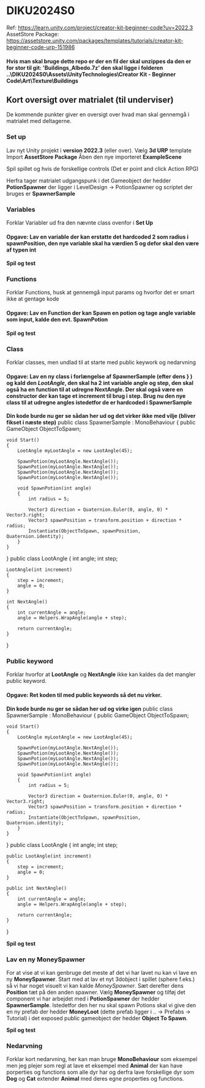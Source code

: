 # DIKU2024S0

Ref: https://learn.unity.com/project/creator-kit-beginner-code?uv=2022.3
AssetStore Package: https://assetstore.unity.com/packages/templates/tutorials/creator-kit-beginner-code-urp-151986

#### Hvis man skal bruge dette repo er der en fil der skal unzippes da den er for stor til git: 'Buildings_Albedo.7z' den skal ligge i folderen ..\DIKU2024S0\Assets\UnityTechnologies\Creator Kit - Beginner Code\Art\Texture\Buildings

## Kort oversigt over matrialet (til underviser)
De kommende punkter giver en oversigt over hvad man skal gennemgå i matrialet med deltagerne.

### Set up
Lav nyt Unity projekt i **version 2022.3** (eller over).
Vælg **3d URP** template
Import **AssetStore Package**
Åben den nye importeret **ExampleScene**

Spil spillet og hvis de forskellige controls (Det er point and click Action RPG)

Herfra tager matrialet udgangspunk i det Gameobject der hedder **PotionSpawner** der ligger i LevelDesign -> PotionSpawner og scriptet der bruges er **SpawnerSample**

### Variables
Forklar Variabler ud fra den nævnte class ovenfor i **Set Up**
#### Opgave: Lav en variable der kan erstatte det hardcoded 2 som radius i **spawnPosition**, den nye variable skal ha værdien 5 og defor skal den være af typen int
**Spil og test**

### Functions
Forklar Functions, husk at gennemgå input params og hvorfor det er smart ikke at gentage kode
#### Opgave: Lav en Function der kan Spawn en potion og tage **angle** variable som input, kalde den evt. **SpawnPotion**
**Spil og test**

### Class
Forklar classes, men undlad til at starte med public keywork og nedarvning
#### Opgave: Lav en ny class i forlængelse af **SpawnerSample** (efter dens } ) og kald den *LootAngle*, den skal ha 2 int variable **angle** og **step**, den skal også ha en function til at udregne **NextAngle**. Der skal også være en constructor der kan tage et **increment** til brug i **step**. Brug nu den nye class til at udregne angles istedetfor de er hardcoded i **SpawnerSample**

**Din kode burde nu ger se sådan her ud og det virker ikke med vilje (bliver fikset i næste step)**
public class SpawnerSample : MonoBehaviour
{
    public GameObject ObjectToSpawn;

    void Start()
    {
        LootAngle myLootAngle = new LootAngle(45);

        SpawnPotion(myLootAngle.NextAngle());
        SpawnPotion(myLootAngle.NextAngle());
        SpawnPotion(myLootAngle.NextAngle());
        SpawnPotion(myLootAngle.NextAngle());

        void SpawnPotion(int angle)
        {
            int radius = 5;

            Vector3 direction = Quaternion.Euler(0, angle, 0) * Vector3.right;
            Vector3 spawnPosition = transform.position + direction * radius;
            Instantiate(ObjectToSpawn, spawnPosition, Quaternion.identity);
        }
    }
}
public class LootAngle
{
    int angle;
    int step;

    LootAngle(int increment)
    {
        step = increment;
        angle = 0;
    }

    int NextAngle()
    {
        int currentAngle = angle;
        angle = Helpers.WrapAngle(angle + step);

        return currentAngle;
    }
}


### Public keyword
Forklar hvorfor at **LootAngle** og **NextAngle** ikke kan kaldes da det mangler public keyword.
#### Opgave: Ret koden til med public keywords så det nu virker.

**Din kode burde nu ger se sådan her ud og virke igen**
public class SpawnerSample : MonoBehaviour
{
    public GameObject ObjectToSpawn;

    void Start()
    {
        LootAngle myLootAngle = new LootAngle(45);

        SpawnPotion(myLootAngle.NextAngle());
        SpawnPotion(myLootAngle.NextAngle());
        SpawnPotion(myLootAngle.NextAngle());
        SpawnPotion(myLootAngle.NextAngle());

        void SpawnPotion(int angle)
        {
            int radius = 5;

            Vector3 direction = Quaternion.Euler(0, angle, 0) * Vector3.right;
            Vector3 spawnPosition = transform.position + direction * radius;
            Instantiate(ObjectToSpawn, spawnPosition, Quaternion.identity);
        }
    }
}
public class LootAngle
{
    int angle;
    int step;

    public LootAngle(int increment)
    {
        step = increment;
        angle = 0;
    }

    public int NextAngle()
    {
        int currentAngle = angle;
        angle = Helpers.WrapAngle(angle + step);

        return currentAngle;
    }
}

**Spil og test**

### Lav en ny MoneySpawner
For at vise at vi kan genbruge det meste af det vi har lavet nu kan vi lave en ny **MoneySpawner**. Start med at lav et nyt 3dobject i spillet (sphere f.eks.) så vi har noget visuelt vi kan kalde *MoneySpawner*. Sæt derefter dens **Position** tæt på den anden spawner. Vælg **MoneySpawner** og tilføj det component vi har arbejdet med i **PotionSpawner** der hedder **SpawnerSample**. Istedetfor den her nu skal spawn Potions skal vi give den en ny prefab der hedder **MoneyLoot** (dette prefab ligger i .. -> Prefabs -> Tutorial) i det exposed public gameobject der hedder **Object To Spawn**.

**Spil og test**

### Nedarvning

Forklar kort nedarvning, her kan man bruge **MonoBehaviour** som eksempel men jeg plejer som regl at lave et eksempel med **Animal** der kan have porperties og functions som alle dyr har og derfra lave forskellige dyr som **Dog** og **Cat** extender **Animal** med deres egne properties og functions.